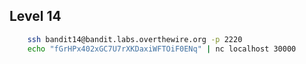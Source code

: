 
## Level 14 ##

```bash
	ssh bandit14@bandit.labs.overthewire.org -p 2220
	echo "fGrHPx402xGC7U7rXKDaxiWFTOiF0ENq" | nc localhost 30000
```
